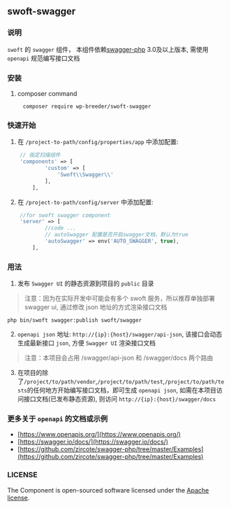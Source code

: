 ## swoft-swagger

### 说明

   `swoft` 的 `swagger` 组件， 本组件依赖[swagger-php](https://github.com/zircote/swagger-php) 3.0及以上版本, 需使用 `openapi` 规范编写接口文档

### 安装

1. composer command

```shell
     composer require wp-breeder/swoft-swagger
```

### 快速开始

1. 在 `/project-to-path/config/properties/app` 中添加配置:

```php
    // 指定扫描组件
    'components' => [
            'custom' => [
                'Swoft\\Swagger\\'
            ],
        ],
```

2. 在 `/project-to-path/config/server` 中添加配置:

```php
    //for swoft swagger component
    'server' => [
            //code ...
            // autoSwagger 配置是否开启swagger文档，默认为true
            'autoSwagger' => env('AUTO_SWAGGER', true),
        ],
```

### 用法

1. 发布 `Swagger UI` 的静态资源到项目的 `public` 目录

> 注意：因为在实际开发中可能会有多个 swoft 服务，所以推荐单独部署 swagger ui, 通过修改 json 地址的方式渲染接口文档

```shell
php bin/swoft swagger:publish swoft/swagger
```
2. `openapi json` 地址: `http://{ip}:{host}/swagger/api-json`, 该接口会动态生成最新接口 `json`, 方便 `Swagger UI` 渲染接口文档
> 注意：本项目会占用 /swagger/api-json 和 /swagger/docs 两个路由

3. 在项目的除了`/project/to/path/vendor`,`/project/to/path/test`,`/project/to/path/tests`的任何地方开始编写接口文档，即可生成 `openapi json`, 如需在本项目访问接口文档(已发布静态资源), 则访问 `http://{ip}:{host}/swagger/docs`

### 更多关于 `openapi` 的文档或示例

- [https://www.openapis.org/](https://www.openapis.org/)
- [https://swagger.io/docs/](https://swagger.io/docs/)
- [https://github.com/zircote/swagger-php/tree/master/Examples](https://github.com/zircote/swagger-php/tree/master/Examples)

### LICENSE
The Component is open-sourced software licensed under the [Apache license](https://github.com/wp-breeder/swoft-swagger/blob/master/LICENSE).
